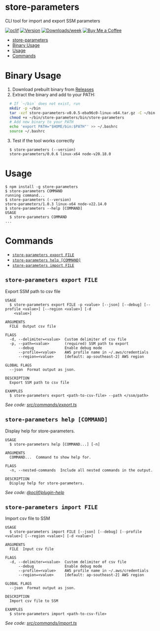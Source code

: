 # store-parameters

CLI tool for import and export SSM parameters

[![oclif](https://img.shields.io/badge/cli-oclif-brightgreen.svg)](https://oclif.io)
[![Version](https://img.shields.io/npm/v/store-parameters.svg)](https://npmjs.org/package/store-parameters)
[![Downloads/week](https://img.shields.io/npm/dw/store-parameters.svg)](https://npmjs.org/package/store-parameters)
[![Buy Me a Coffee](https://img.shields.io/badge/Buy%20Me%20a%20Coffee-Support%20Me-orange)](https://coff.ee/kai.nguyen)

<!-- toc -->
* [store-parameters](#store-parameters)
* [Binary Usage](#binary-usage)
* [Usage](#usage)
* [Commands](#commands)
<!-- tocstop -->

# Binary Usage

1. Download prebuilt binary from [Releases](https://github.com/kai-nguyen-aligent/store-parameters/releases)
2. Extract the binary and add to your PATH:

```bash
  # If `~/bin` does not exist, run
  mkdir -p ~/bin
  tar -xzf store-parameters-v0.0.5-eba96c0-linux-x64.tar.gz -C ~/bin
  chmod +x ~/bin/store-parameters/bin/store-parameters
  # Add new binary to your PATH
  echo 'export PATH="$HOME/bin:$PATH"' >> ~/.bashrc
  source ~/.bashrc
```

3. Test if the tool works correctly

```sh-session
  $ store-parameters (--version)
  store-parameters/0.0.6 linux-x64 node-v20.18.0
```

# Usage

<!-- usage -->
```sh-session
$ npm install -g store-parameters
$ store-parameters COMMAND
running command...
$ store-parameters (--version)
store-parameters/1.0.3 linux-x64 node-v22.14.0
$ store-parameters --help [COMMAND]
USAGE
  $ store-parameters COMMAND
...
```
<!-- usagestop -->

# Commands

<!-- commands -->
* [`store-parameters export FILE`](#store-parameters-export-file)
* [`store-parameters help [COMMAND]`](#store-parameters-help-command)
* [`store-parameters import FILE`](#store-parameters-import-file)

## `store-parameters export FILE`

Export SSM path to csv file

```
USAGE
  $ store-parameters export FILE -p <value> [--json] [--debug] [--profile <value>] [--region <value>] [-d
    <value>]

ARGUMENTS
  FILE  Output csv file

FLAGS
  -d, --delimiter=<value>  Custom delimiter of csv file
  -p, --path=<value>       (required) SSM path to export
      --debug              Enable debug mode
      --profile=<value>    AWS profile name in ~/.aws/credentials
      --region=<value>     [default: ap-southeast-2] AWS region

GLOBAL FLAGS
  --json  Format output as json.

DESCRIPTION
  Export SSM path to csv file

EXAMPLES
  $ store-parameters export <path-to-csv-file> --path </ssm/path>
```

_See code: [src/commands/export.ts](https://github.com/kai-nguyen-aligent/store-parameters/blob/v1.0.3/src/commands/export.ts)_

## `store-parameters help [COMMAND]`

Display help for store-parameters.

```
USAGE
  $ store-parameters help [COMMAND...] [-n]

ARGUMENTS
  COMMAND...  Command to show help for.

FLAGS
  -n, --nested-commands  Include all nested commands in the output.

DESCRIPTION
  Display help for store-parameters.
```

_See code: [@oclif/plugin-help](https://github.com/oclif/plugin-help/blob/v6.2.11/src/commands/help.ts)_

## `store-parameters import FILE`

Import csv file to SSM

```
USAGE
  $ store-parameters import FILE [--json] [--debug] [--profile <value>] [--region <value>] [-d <value>]

ARGUMENTS
  FILE  Input csv file

FLAGS
  -d, --delimiter=<value>  Custom delimiter of csv file
      --debug              Enable debug mode
      --profile=<value>    AWS profile name in ~/.aws/credentials
      --region=<value>     [default: ap-southeast-2] AWS region

GLOBAL FLAGS
  --json  Format output as json.

DESCRIPTION
  Import csv file to SSM

EXAMPLES
  $ store-parameters import <path-to-csv-file>
```

_See code: [src/commands/import.ts](https://github.com/kai-nguyen-aligent/store-parameters/blob/v1.0.3/src/commands/import.ts)_
<!-- commandsstop -->
